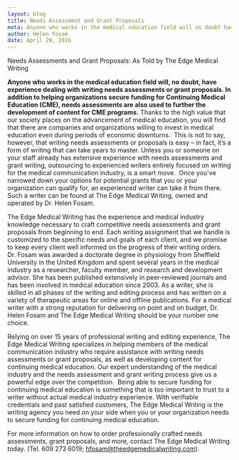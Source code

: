 ```yaml
---
layout: blog
title: Needs Assessment and Grant Proposals 
meta: Anyone who works in the medical education field will no doubt have experience dealing with writing needs assessments and grant proposals. In addition to helping organizations secure funding for Continuing Medical Education (CME)...
author: Helen Fosam
date: April 29, 2016
---
```

Needs Assessments and Grant Proposals: As Told by The Edge Medical Writing

**Anyone who works in the medical education field will, no doubt, have experience dealing with writing needs assessments or grant proposals. In addition to helping organizations secure funding for Continuing Medical Education (CME), needs assessments are also used to further the development of content for CME programs.** Thanks to the high value that our society places on the advancement of medical education, you will find that there are companies and organizations willing to invest in medical education even during periods of economic downturns.  This is not to say, however, that writing needs assessments or proposals is easy – in fact, it’s a form of writing that can take years to master. Unless you or someone on your staff already has extensive experience with needs assessments and grant writing, outsourcing to experienced writers entirely focused on writing for the medical communication industry, is a smart move.  Once you've narrowed down your options for potential grants that you or your organization can qualify for, an experienced writer can take it from there. Such a writer can be found at The Edge Medical Writing, owned and operated by Dr. Helen Fosam. 

The Edge Medical Writing has the experience and medical industry knowledge necessary to craft competitive needs assessments and grant proposals from beginning to end. Each writing assignment that we handle is customized to the specific needs and goals of each client, and we promise to keep every client well informed on the progress of their writing orders.  Dr. Fosam was awarded a doctorate degree in physiology from Sheffield University in the United Kingdom and spent several years in the medical industry as a researcher, faculty member, and research and development advisor. She has been published extensively in peer‑reviewed journals and has been involved in medical education since 2003. As a writer, she is skilled in all phases of the writing and editing process and has written on a variety of therapeutic areas for online and offline publications. For a medical writer with a strong reputation for delivering on point and on budget, Dr. Helen Fosam and The Edge Medical Writing should be your number one choice.

Relying on over 15 years of professional writing and editing experience, The Edge Medical Writing specializes in helping members of the medical communication industry who require assistance with writing needs assessments or grant proposals, as well as developing content for continuing medical education. Our expert understanding of the medical industry and the needs assessment and grant writing process give us a powerful edge over the competition.  Being able to secure funding for continuing medical education is something that is too important to trust to a writer without actual medical industry experience. With verifiable credentials and past satisfied customers, The Edge Medical Writing is the writing agency you need on your side when you or your organization needs to secure funding for continuing medical education.

For more information on how to order professionally crafted needs assessments, grant proposals, and more, contact The Edge Medical Writing today. (Tel. 609 273 6019; hfosam@theedgemedicalwriting.com).

